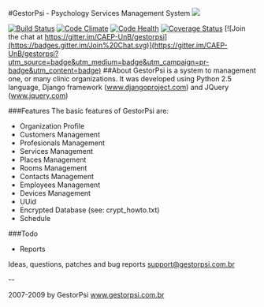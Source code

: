 #GestorPsi - Psychology Services Management System
<a href="https://zenhub.io"><img src="https://raw.githubusercontent.com/ZenHubIO/support/master/zenhub-badge.png"></a>

[![Build Status](https://travis-ci.org/CAEP-UnB/gestorpsi.svg)](https://travis-ci.org/CAEP-UnB/gestorpsi)
[![Code Climate](https://codeclimate.com/github/CAEP-UnB/gestorpsi/badges/gpa.svg)](https://codeclimate.com/github/CAEP-UnB/gestorpsi)
[![Code Health](https://landscape.io/github/CAEP-UnB/gestorpsi/unb/landscape.svg?style=flat)](https://landscape.io/github/CAEP-UnB/gestorpsi/unb)
[![Coverage Status](https://coveralls.io/repos/CAEP-UnB/gestorpsi/badge.svg?branch=unb)](https://coveralls.io/r/CAEP-UnB/gestorpsi)
[![Join the chat at https://gitter.im/CAEP-UnB/gestorpsi](https://badges.gitter.im/Join%20Chat.svg)](https://gitter.im/CAEP-UnB/gestorpsi?utm_source=badge&utm_medium=badge&utm_campaign=pr-badge&utm_content=badge)
##About
GestorPsi is a system to management one, or many clinic organizations.
It was developed using Python 2.5 language, Django framework
(www.djangoproject.com) and JQuery (www.jquery.com)


###Features
The basic features of GestorPsi are:
- Organization Profile
- Customers Management
- Profesionals Management
- Services Management
- Places Management
- Rooms Management
- Contacts Management
- Employees Management
- Devices Management
- UUid
- Encrypted Database (see: crypt_howto.txt)
- Schedule


###Todo
- Reports

Ideas, questions, patches and bug reports
support@gestorpsi.com.br

--

2007-2009 by GestorPsi
www.gestorpsi.com.br
